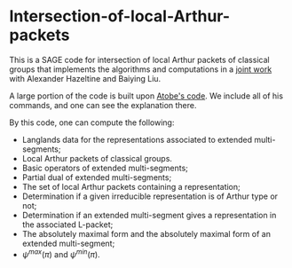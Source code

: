 # Intersection-of-local-Arthur-packets
This is a SAGE code for intersection of local Arthur packets of classical groups that implements the algorithms and computations in a [joint work](https://arxiv.org/abs/2201.10539) with Alexander Hazeltine and Baiying Liu.

A large portion of the code is built upon [Atobe's code](https://github.com/atobe31/Local-A-packets/tree/main). We include all of his commands, and one can see the explanation there.

By this code, one can compute the following:

- Langlands data for the representations associated to extended multi-segments;
- Local Arthur packets of classical groups.
- Basic operators of extended multi-segments;<br>
- Partial dual of extended multi-segments;<br>
- The set of local Arthur packets containing a representation; <br>
- Determination if a given irreducible representation is of Arthur type or not;<br>
- Determination if an extended multi-segment gives a representation in the associated L-packet;<br>
- The absolutely maximal form and the absolutely maximal form of an extended multi-segment;
- $\psi^{max}(\pi)$ and $\psi^{min}(\pi)$.

